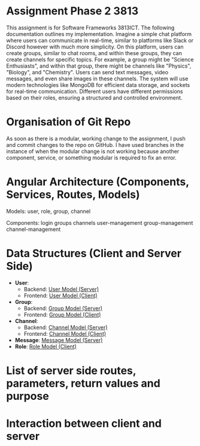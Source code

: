 # Assignment Phase 2 3813
This assignment is for Software Frameworks 3813ICT. The following documentation outlines my implementation. 
Imagine a simple chat platform where users can communicate in real-time, similar to platforms like Slack or Discord however with much more simplicity. On this platform, users can create groups, similar to chat rooms, and within these groups, they can create channels for specific topics. For example, a group might be "Science Enthusiasts", and within that group, there might be channels like "Physics", "Biology", and "Chemistry". Users can send text messages, video messages, and even share images in these channels. The system will use modern technologies like MongoDB for efficient data storage, and sockets for real-time communication. Different users have different permissions based on their roles, ensuring a structured and controlled environment.

# Organisation of Git Repo
As soon as there is a modular, working change to the assignment,
I push and commit changes to the repo on GitHub. I have used branches in the instance of when the modular change is not working because another component, service, or something modular is required to fix an error.

# Angular Architecture (Components, Services, Routes, Models)
Models:
 user,
 role,
 group,
 channel

Components:
 login
 groups
 channels
 user-management
 group-management
 channel-management

# Data Structures (Client and Server Side)
- **User**:
  - Backend: [User Model (Server)](https://github.com/TamaTK/Assignment2/blob/master/assignment-server/models/user.js)
  - Frontend: [User Model (Client)](https://github.com/TamaTK/Assignment2/blob/master/src/app/models/user.ts)
- **Group**:
  - Backend: [Group Model (Server)](https://github.com/TamaTK/Assignment2/blob/master/assignment-server/models/group.js)
  - Frontend: [Group Model (Client)](https://github.com/TamaTK/Assignment2/blob/master/src/app/models/group.ts)
- **Channel**:
  - Backend: [Channel Model (Server)](https://github.com/TamaTK/Assignment2/blob/master/assignment-server/models/channel.js)
  - Frontend: [Channel Model (Client)](https://github.com/TamaTK/Assignment2/blob/master/src/app/models/channel.ts)
- **Message**: [Message Model (Server)](https://github.com/TamaTK/Assignment2/blob/master/assignment-server/models/message.js)
- **Role**: [Role Model (Client)](https://github.com/TamaTK/Assignment2/blob/master/src/app/models/role.ts)

# List of server side routes, parameters, return values and purpose

# Interaction between client and server
